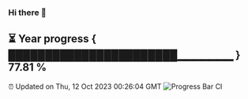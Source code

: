 ### Hi there 👋
⏳ Year progress { ███████████████████████▁▁▁▁▁▁▁ } 77.81 %
---
⏰ Updated on Thu, 12 Oct 2023 00:26:04 GMT
![Progress Bar CI](https://github.com/Moyi321/Moyi321/workflows/Progress%20Bar%20CI/badge.svg)

